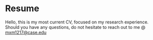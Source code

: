 # Resume
Hello, this is my most current CV, focused on my research experience. Should you have any questions, do not hesitate to reach out to me @ mxm1217@case.edu
